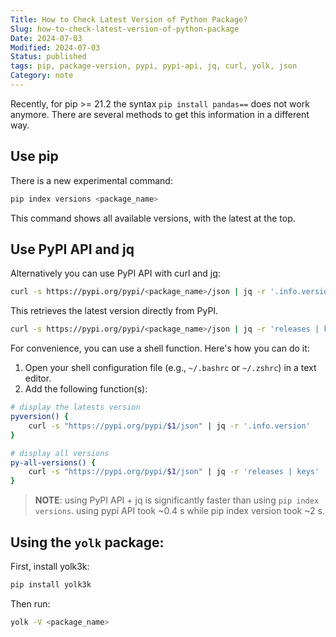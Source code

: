 ```yaml
---
Title: How to Check Latest Version of Python Package?
Slug: how-to-check-latest-version-of-python-package
Date: 2024-07-03
Modified: 2024-07-03
Status: published
tags: pip, package-version, pypi, pypi-api, jq, curl, yolk, json
Category: note
---
```


Recently, for pip >= 21.2 the syntax `pip install pandas==` does not work anymore. There are several methods to get this information in a different way.

## Use pip

There is a new experimental command:

```sh
pip index versions <package_name>
```

This command shows all available versions, with the latest at the top.

## Use PyPI API and jq
Alternatively you can use PyPI API with curl and [jq](https://github.com/jqlang/jq):

```sh
curl -s https://pypi.org/pypi/<package_name>/json | jq -r '.info.version'
```

This retrieves the latest version directly from PyPI.

```sh
curl -s https://pypi.org/pypi/<package_name>/json | jq -r 'releases | keys'
```

For convenience, you can use a shell function. Here's how you can do it:

1. Open your shell configuration file (e.g., `~/.bashrc` or `~/.zshrc`) in a text editor.
2. Add the following function(s):
```bash
# display the latests version
pyversion() {
    curl -s "https://pypi.org/pypi/$1/json" | jq -r '.info.version'
}

# display all versions
py-all-versions() {
    curl -s "https://pypi.org/pypi/$1/json" | jq -r 'releases | keys'
}
```

> **NOTE**: using PyPI API + jq is significantly faster than using `pip index versions`. using pypi API took ~0.4 s while pip index version took ~2 s.


## Using the `yolk` package:

First, install yolk3k:
```sh
pip install yolk3k
```

Then run:
```sh
yolk -V <package_name>
```
